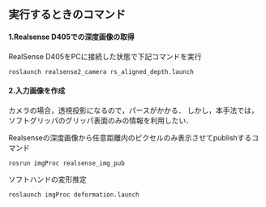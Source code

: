 ## 実行するときのコマンド

#### 1.Realsense D405での深度画像の取得
RealSense D405をPCに接続した状態で下記コマンドを実行
```
roslaunch realsense2_camera rs_aligned_depth.launch
```

#### 2.入力画像を作成
カメラの場合，透視投影になるので，パースがかかる．
しかし，本手法では，ソフトグリッパのグリッパ表面のみの情報を利用したい．


Realsenseの深度画像から任意距離内のピクセルのみ表示させてpublishするコマンド
```
rosrun imgProc realsense_img_pub
```

ソフトハンドの変形推定
```
roslaunch imgProc deformation.launch
```